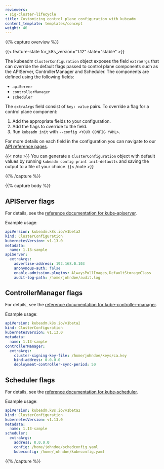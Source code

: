 ```yaml
---
reviewers:
- sig-cluster-lifecycle
title: Customizing control plane configuration with kubeadm
content_template: templates/concept
weight: 40
---
```


{{% capture overview %}}

{{< feature-state for_k8s_version="1.12" state="stable" >}}

The kubeadm `ClusterConfiguration` object exposes the field `extraArgs` that can override the default flags passed to control plane
components such as the APIServer, ControllerManager and Scheduler. The components are defined using the following fields:

- `apiServer`
- `controllerManager`
- `scheduler`

The `extraArgs` field consist of `key: value` pairs. To override a flag for a control plane component:

1.  Add the appropriate fields to your configuration.
2.  Add the flags to override to the field.
3.  Run `kubeadm init` with `--config <YOUR CONFIG YAML>`.

For more details on each field in the configuration you can navigate to our
[API reference pages](https://godoc.org/k8s.io/kubernetes/cmd/kubeadm/app/apis/kubeadm/v1beta2#ClusterConfiguration).

{{< note >}}
You can generate a `ClusterConfiguration` object with default values by running `kubeadm config print init-defaults` and saving the output to a file of your choice.
{{< /note >}}

{{% /capture %}}

{{% capture body %}}

## APIServer flags

For details, see the [reference documentation for kube-apiserver](/docs/reference/command-line-tools-reference/kube-apiserver/).

Example usage:
```yaml
apiVersion: kubeadm.k8s.io/v1beta2
kind: ClusterConfiguration
kubernetesVersion: v1.13.0
metadata:
  name: 1.13-sample
apiServer:
  extraArgs:
    advertise-address: 192.168.0.103
    anonymous-auth: false
    enable-admission-plugins: AlwaysPullImages,DefaultStorageClass
    audit-log-path: /home/johndoe/audit.log
```

## ControllerManager flags

For details, see the [reference documentation for kube-controller-manager](/docs/reference/command-line-tools-reference/kube-controller-manager/).

Example usage:
```yaml
apiVersion: kubeadm.k8s.io/v1beta2
kind: ClusterConfiguration
kubernetesVersion: v1.13.0
metadata:
  name: 1.13-sample
controllerManager:
  extraArgs:
    cluster-signing-key-file: /home/johndoe/keys/ca.key
    bind-address: 0.0.0.0
    deployment-controller-sync-period: 50
```

## Scheduler flags

For details, see the [reference documentation for kube-scheduler](/docs/reference/command-line-tools-reference/kube-scheduler/).

Example usage:
```yaml
apiVersion: kubeadm.k8s.io/v1beta2
kind: ClusterConfiguration
kubernetesVersion: v1.13.0
metadata:
  name: 1.13-sample
scheduler:
  extraArgs:
    address: 0.0.0.0
    config: /home/johndoe/schedconfig.yaml
    kubeconfig: /home/johndoe/kubeconfig.yaml
```

{{% /capture %}}

